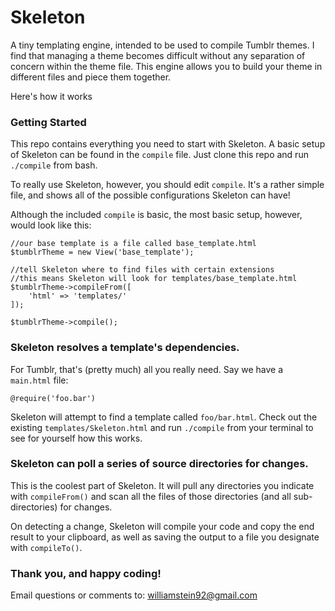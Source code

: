 Skeleton
========

A tiny templating engine, intended to be used to compile Tumblr themes. I find that managing a theme becomes difficult without any separation of concern within the theme file. This engine allows you to build your theme in different files and piece them together.

Here's how it works

### Getting Started

This repo contains everything you need to start with Skeleton. A basic setup of Skeleton can be found in the `compile` file. Just clone this repo and run `./compile` from bash.

To really use Skeleton, however, you should edit `compile`. It's a rather simple file, and shows all of the possible configurations Skeleton can have!

Although the included `compile` is basic, the most basic setup, however, would look like this:

```
//our base template is a file called base_template.html
$tumblrTheme = new View('base_template');

//tell Skeleton where to find files with certain extensions
//this means Skeleton will look for templates/base_template.html
$tumblrTheme->compileFrom([
	'html' => 'templates/'
]);

$tumblrTheme->compile();
```

### Skeleton resolves a template's dependencies.

For Tumblr, that's (pretty much) all you really need. 
Say we have a `main.html` file:

```
@require('foo.bar')
```

Skeleton will attempt to find a template called `foo/bar.html`. Check out the existing `templates/Skeleton.html` and run `./compile` from your terminal to see for yourself how this works.

### Skeleton can poll a series of source directories for changes.

This is the coolest part of Skeleton. It will pull any directories you indicate with `compileFrom()` and scan all the files of those directories (and all sub-directories) for changes.

On detecting a change, Skeleton will compile your code and copy the end result to your clipboard, as well as saving the output to a file you designate with `compileTo()`.

### Thank you, and happy coding!

Email questions or comments to: [williamstein92@gmail.com](mailto:williamstein92@gmail.com)
